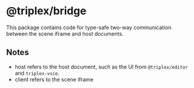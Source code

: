 # @triplex/bridge

This package contains code for type-safe two-way communication between the scene
iframe and host documents.

## Notes

- host refers to the host document, such as the UI from `@triplex/editor` and
  `triplex-vsce`.
- client refers to the scene iframe
